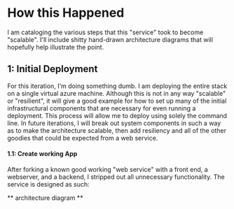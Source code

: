 # How this Happened

I am cataloging the various steps that this "service" took to become "scalable".  I'll include shitty hand-drawn architecture diagrams that will hopefully help illustrate the point.

## 1: Initial Deployment

For this iteration, I'm doing something dumb.  I am deploying the entire stack on a single virtual azure machine.  Although this is not in any way "scalable" or "resilient", it will give a good example for how to set up many of the initial infrastructural components that are necessary for even running a deployment.  This process will allow me to deploy using solely the command line.  In future iterations, I will break out system components in such a way as to make the architecture scalable, then add resiliency and all of the other goodies that could be expected from a web service.

#### 1.1: Create working App

After forking a known good working "web service" with a front end, a webserver, and a backend, I stripped out all unnecessary functionality.  The service is designed as such:

** architecture diagram **


